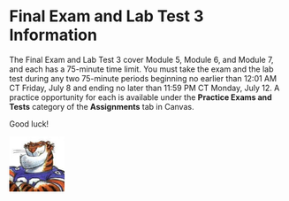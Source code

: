 # Final Exam and Lab Test 3 Information

The Final Exam and Lab Test 3 cover Module 5, Module 6, and Module 7, and each
has a 75-minute time limit. You must take the exam and the lab test during any
two 75-minute periods beginning no earlier than 12:01 AM CT Friday, July 8 and
ending no later than 11:59 PM CT Monday, July 12. A practice opportunity for
each is available under the **Practice Exams and Tests** category of the
**Assignments** tab in Canvas.

Good luck!

<img src="../../../img/rags.jpg" width="100">


